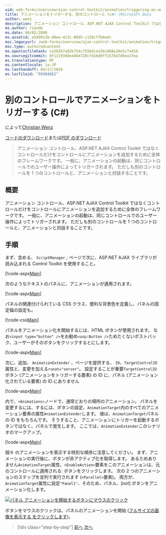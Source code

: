 ```yaml
---
uid: web-forms/overview/ajax-control-toolkit/animation/triggering-an-animation-in-another-control-cs
title: アニメーションをトリガーする、別のコントロール (c#) |Microsoft Docs
author: wenz
description: アニメーション コントロール、ASP.NET AJAX Control Toolkit ではなくコントロールだけをコントロールにアニメーションを追加するために全体のフレームワークです。 一般に、起動する.
ms.author: riande
ms.date: 06/02/2008
ms.assetid: e5d99c2b-d8ee-413c-80d5-c120cffb0a4c
msc.legacyurl: /web-forms/overview/ajax-control-toolkit/animation/triggering-an-animation-in-another-control-cs
msc.type: authoredcontent
ms.openlocfilehash: ca383b7a82b754c7556dcea3bcdb8e28e5c7a45d
ms.sourcegitcommit: 0f1119340e4464720cfd16d0ff15764746ea1fea
ms.translationtype: MT
ms.contentlocale: ja-JP
ms.lasthandoff: 04/17/2019
ms.locfileid: "59384852"
---
```

# <a name="triggering-an-animation-in-another-control-c"></a>別のコントロールでアニメーションをトリガーする (C#)

によって[Christian Wenz](https://github.com/wenz)

[コードのダウンロード](http://download.microsoft.com/download/f/9/a/f9a26acd-8df4-4484-8a18-199e4598f411/Animation8.cs.zip)または[PDF のダウンロード](http://download.microsoft.com/download/6/7/1/6718d452-ff89-4d3f-a90e-c74ec2d636a3/animation8CS.pdf)

> アニメーション コントロール、ASP.NET AJAX Control Toolkit ではなくコントロールだけをコントロールにアニメーションを追加するために全体のフレームワークです。 一般に、アニメーションの起動は、同じコントロールでのユーザー操作によってトリガーされます。 ただしも別のコントロールを 1 つのコントロールと、アニメーションと対話することです。


## <a name="overview"></a>概要

アニメーション コントロール、ASP.NET AJAX Control Toolkit ではなくコントロールだけをコントロールにアニメーションを追加するために全体のフレームワークです。 一般に、アニメーションの起動は、同じコントロールでのユーザー操作によってトリガーされます。 ただしも別のコントロールを 1 つのコントロールと、アニメーションと対話することです。

## <a name="steps"></a>手順

まず、含める、 `ScriptManager` ; ページで次に、ASP.NET AJAX ライブラリが読み込まれる Control Toolkit を使用すること。

[!code-aspx[Main](triggering-an-animation-in-another-control-cs/samples/sample1.aspx)]

次のようなテキストのパネルに、アニメーションが適用されます。

[!code-aspx[Main](triggering-an-animation-in-another-control-cs/samples/sample2.aspx)]

パネルの関連付けられている CSS クラス、便利な背景色を定義し、パネルの固定幅の設定も。

[!code-css[Main](triggering-an-animation-in-another-control-cs/samples/sample3.css)]

パネルをアニメーション化を開始するには、HTML ボタンが使用されます。 なお`<input type="button" />`をお勧め`<asp:Button />`ためたくないポストバック、ユーザーがそのボタンをクリックするとにします。

[!code-aspx[Main](triggering-an-animation-in-another-control-cs/samples/sample4.aspx)]

次に、追加、 `AnimationExtender` 、ページを提供する、 `ID`、`TargetControlID`属性と、変更を加える`runat="server"`。 設定することが重要`TargetControlID`ボタン (アニメーションをトリガーする要素) の ID に、パネル (アニメーション化されている要素) の ID にありません

[!code-aspx[Main](triggering-an-animation-in-another-control-cs/samples/sample5.aspx)]

内で、`<Animations>`ノードで、通常どおりの場所のアニメーション。 パネルを変更するには、するには、ボタンの設定、`AnimationTarget`内のすべてのアニメーション要素の属性`AnimationExtender`します。 値は、`AnimationTarget`パネルの ID をもちろんです。 そうすること、アニメーションにトリガーを起動するボタンではなく、パネルで発生します。 ここでは、`AnimationExtender`このシナリオのマークアップ。

[!code-aspx[Main](triggering-an-animation-in-another-control-cs/samples/sample6.aspx)]

個々 のアニメーションを表示する特別な順序に注意してください。 まず、アニメーションの実行後に、ボタンが非アクティブ化を取得します。 あるためありません`AnimationTarget`属性、`<EnableAction>`要素をこのアニメーションは、元のコントロールに適用される: ボタンをクリックします。 次の 2 つのアニメーションのステップを並列で実行されます (`<Parallel>`要素)。 両方が、`AnimationTarget`属性に設定`"Panel1"`、そのため、パネル、[not] ボタンをアニメーション化します。


[![パネル アニメーションを開始するボタンにマウスのクリック](triggering-an-animation-in-another-control-cs/_static/image2.png)](triggering-an-animation-in-another-control-cs/_static/image1.png)

ボタンをマウスのクリックは、パネルのアニメーションを開始 ([フルサイズの画像を表示する をクリックします](triggering-an-animation-in-another-control-cs/_static/image3.png))。

> [!div class="step-by-step"]
> [前へ](disabling-actions-during-animation-cs.md)
> [次へ](modifying-animations-from-the-server-side-cs.md)
